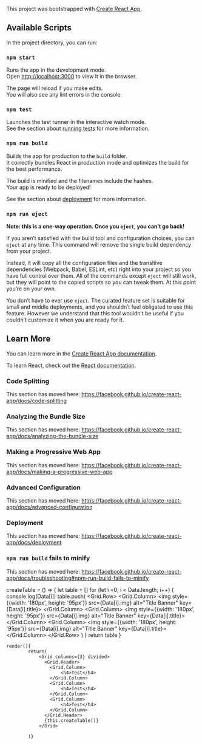 This project was bootstrapped with [Create React App](https://github.com/facebook/create-react-app).

## Available Scripts

In the project directory, you can run:

### `npm start`

Runs the app in the development mode.<br>
Open [http://localhost:3000](http://localhost:3000) to view it in the browser.

The page will reload if you make edits.<br>
You will also see any lint errors in the console.

### `npm test`

Launches the test runner in the interactive watch mode.<br>
See the section about [running tests](https://facebook.github.io/create-react-app/docs/running-tests) for more information.

### `npm run build`

Builds the app for production to the `build` folder.<br>
It correctly bundles React in production mode and optimizes the build for the best performance.

The build is minified and the filenames include the hashes.<br>
Your app is ready to be deployed!

See the section about [deployment](https://facebook.github.io/create-react-app/docs/deployment) for more information.

### `npm run eject`

**Note: this is a one-way operation. Once you `eject`, you can’t go back!**

If you aren’t satisfied with the build tool and configuration choices, you can `eject` at any time. This command will remove the single build dependency from your project.

Instead, it will copy all the configuration files and the transitive dependencies (Webpack, Babel, ESLint, etc) right into your project so you have full control over them. All of the commands except `eject` will still work, but they will point to the copied scripts so you can tweak them. At this point you’re on your own.

You don’t have to ever use `eject`. The curated feature set is suitable for small and middle deployments, and you shouldn’t feel obligated to use this feature. However we understand that this tool wouldn’t be useful if you couldn’t customize it when you are ready for it.

## Learn More

You can learn more in the [Create React App documentation](https://facebook.github.io/create-react-app/docs/getting-started).

To learn React, check out the [React documentation](https://reactjs.org/).

### Code Splitting

This section has moved here: https://facebook.github.io/create-react-app/docs/code-splitting

### Analyzing the Bundle Size

This section has moved here: https://facebook.github.io/create-react-app/docs/analyzing-the-bundle-size

### Making a Progressive Web App

This section has moved here: https://facebook.github.io/create-react-app/docs/making-a-progressive-web-app

### Advanced Configuration

This section has moved here: https://facebook.github.io/create-react-app/docs/advanced-configuration

### Deployment

This section has moved here: https://facebook.github.io/create-react-app/docs/deployment

### `npm run build` fails to minify

This section has moved here: https://facebook.github.io/create-react-app/docs/troubleshooting#npm-run-build-fails-to-minify

createTable = () => {
    let table = []
      for (let i =0; i < Data.length; i++) {
        console.log(Data[i])
        table.push(
          <Grid.Row>
            <Grid.Column>
              <img style={{width: '180px', height: '95px'}} src={Data[i].img} alt="Title Banner" key={Data[i].title}></img>
            </Grid.Column>
            <Grid.Column>
              <img style={{width: '180px', height: '95px'}} src={Data[i].img} alt="Title Banner" key={Data[i].title}></img>
            </Grid.Column>
            <Grid.Column>
              <img style={{width: '180px', height: '95px'}} src={Data[i].img} alt="Title Banner" key={Data[i].title}></img>
            </Grid.Column>
          </Grid.Row>
        )
      }
      return table
    }

    render(){
            return(
                <Grid columns={3} divided>
                  <Grid.Header>
                    <Grid.Column>
                        <h4>Test</h4>
                    </Grid.Column>
                    <Grid.Column>
                        <h4>Test</h4>
                    </Grid.Column>
                    <Grid.Column>
                        <h4>Test</h4>
                    </Grid.Column>
                  </Grid.Header>
                  {this.createTable()}
                </Grid>
                
            )}